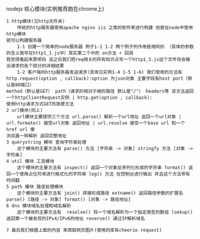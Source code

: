 nodejs 核心模块(实例推荐跑在chrome上)

    1 http模块(见http文件夹)
        传统的http服务器使用apache nginx iis 之类的软件来进行构建 但是在node中使用http模块
    就可以构建服务器
        1-1 创建一个简单的node服务器 例子1-1 1-2 两个例子的作用是相同的 （具体的参数的含义我写在http1_1.js中）其实第二个中的 on方法 + 回调 
    我觉得看起来更明白 这之后我们把req相关的所有知识点写一个http1_3.js这个文件将会输出请求的各个部分的详细结果
        1-2 客户端向http服务器发送请求(具体见实例1-4 1-5 1-6) 我们使用的方法有http.request(option , callback):option 为json对象 主要字段有host port（默认是80端口）
    method（默认是GET） path（请求的相对于根的路径 默认是"/"） headers等 该方法返回一个httpClientRequest实例 | http.get(option , callback):
    使用http请求方式GET的简便方法
    2 url模块(同上)
        url模块主要提供三个方法 url.parse() 解析一个url地址 返回一个url对象 | url.formate() 接受url对象 返回地址 | url.resolve 接受一个base url 和一个 href url 像
    浏览器一样解析 返回完整地址 
    3 querystring 模块 查询字符串处理
        这个模块的主要方法有 parse() 方法 [字符串 -> 对象] stringfy 方法 [对象 -> 字符串] 
    4 util 模块 工具模块
        这个模块的主要方法有 inspect() 返回一个对象反序列化形成的字符串 format() 返回一个使用占位符来进行格式化的字符串 log() 方法 在控制台进行输出 并且这个方法带有时间戳       
    5 path 模块 路径处理模块
        这个模块的主要方法有 join() 拼接形成路径 extname() 返回路径参数的扩展名 parse() [路径 -> 对象] format() [对象 -> 路径地址] 
    6 dns 模块域名处理和域名解析 
        这个模块的主要方法有  resolve() 将一个域名解析为一个指定类型的数组 lookup() 返回第一个被发现的IPv4/IPv6的地址 reverse() 通过IP解析域名
        
    7 最后我们根据上面的内容 来爬取网页图片(使用的库有cheerio request)